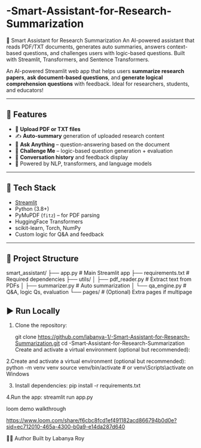 # -Smart-Assistant-for-Research-Summarization
🧠 Smart Assistant for Research Summarization An AI-powered assistant that reads PDF/TXT documents, generates auto summaries, answers context-based questions, and challenges users with logic-based questions. Built with Streamlit, Transformers, and Sentence Transformers.


An AI-powered Streamlit web app that helps users **summarize research papers**, **ask document-based questions**, and **generate logical comprehension questions** with feedback. Ideal for researchers, students, and educators!

---

## 🚀 Features

- 📄 **Upload PDF or TXT files**
- ✍️ **Auto-summary** generation of uploaded research content
- 🤖 **Ask Anything** – question-answering based on the document
- 🎯 **Challenge Me** – logic-based question generation + evaluation
- 💬 **Conversation history** and feedback display
- 🧠 Powered by NLP, transformers, and language models

---

## 🔧 Tech Stack

- [Streamlit](https://streamlit.io/)
- Python (3.8+)
- PyMuPDF (`fitz`) – for PDF parsing
- HuggingFace Transformers
- scikit-learn, Torch, NumPy
- Custom logic for Q&A and feedback

---

## 📂 Project Structure
smart_assistant/
├── app.py # Main Streamlit app
├── requirements.txt # Required dependencies
├── utils/
│ ├── pdf_reader.py # Extract text from PDFs
│ ├── summarizer.py # Auto summarization
│ └── qa_engine.py # Q&A, logic Qs, evaluation
└── pages/ # (Optional) Extra pages if multipage


## ▶️ Run Locally

1. Clone the repository:

   git clone https://github.com/labanya-1/-Smart-Assistant-for-Research-Summarization.git
   cd -Smart-Assistant-for-Research-Summarization
   Create and activate a virtual environment (optional but recommended):
   
 2.Create and activate a virtual environment (optional but recommended):
 python -m venv venv
source venv/bin/activate    # or venv\Scripts\activate on Windows

3. Install dependencies:
   pip install -r requirements.txt

4.Run the app:
streamlit run app.py


loom demo walkthrough

https://www.loom.com/share/f6cbc8fcd1ef491182acd866794b0d0e?sid=ec712010-465a-4300-b0a9-e14da287d640


👩‍💻 Author
Built by Labanya Roy 



